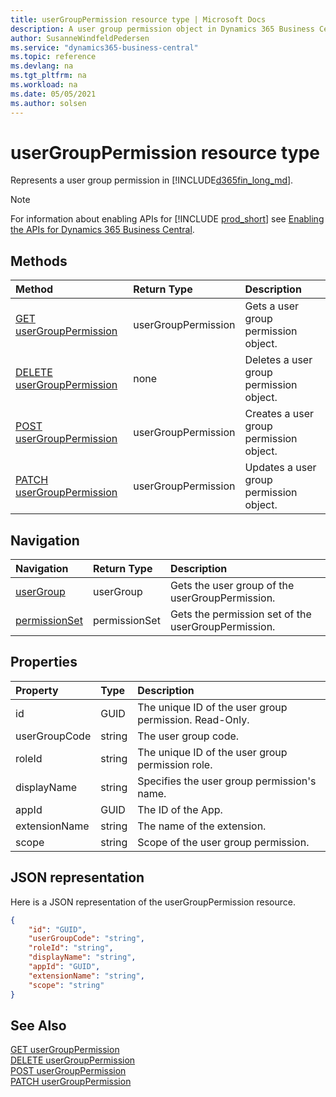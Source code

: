 ```yaml
---
title: userGroupPermission resource type | Microsoft Docs
description: A user group permission object in Dynamics 365 Business Central.
author: SusanneWindfeldPedersen
ms.service: "dynamics365-business-central"
ms.topic: reference
ms.devlang: na
ms.tgt_pltfrm: na
ms.workload: na
ms.date: 05/05/2021
ms.author: solsen
---
```


# userGroupPermission resource type

<!-- START>DO_NOT_EDIT -->
<!-- IMPORTANT:Do not edit any of the content between here and the END>DO_NOT_EDIT. -->
Represents a user group permission in [!INCLUDE[d365fin_long_md](../../includes/d365fin_long_md.md)].

> [!NOTE]
> For information about enabling APIs for [!INCLUDE [prod_short](../../includes/prod_short.md)] see [Enabling the APIs for Dynamics 365 Business Central](../../api-reference/v2.0/enabling-apis-for-dynamics-nav.md).


## Methods

| Method | Return Type|Description |
|:--------------------|:-----------|:-------------------------|
|[GET userGroupPermission](../api/dynamics_usergrouppermission_get.md)|userGroupPermission|Gets a user group permission object.|
|[DELETE userGroupPermission](../api/dynamics_usergrouppermission_delete.md)|none|Deletes a user group permission object.|
|[POST userGroupPermission](../api/dynamics_usergrouppermission_create.md)|userGroupPermission|Creates a user group permission object.|
|[PATCH userGroupPermission](../api/dynamics_usergrouppermission_update.md)|userGroupPermission|Updates a user group permission object.|


## Navigation

| Navigation |Return Type| Description |
|:----------|:----------|:-----------------|
|[userGroup](dynamics_usergroup.md)|userGroup |Gets the user group of the userGroupPermission.|
|[permissionSet](dynamics_permissionset.md)|permissionSet |Gets the permission set of the userGroupPermission.|

## Properties

| Property           | Type   |Description     |
|:-------------------|:-------|:---------------|
|id|GUID|The unique ID of the user group permission. Read-Only.|
|userGroupCode|string|The user group code.|
|roleId|string|The unique ID of the user group permission role.|
|displayName|string|Specifies the user group permission's name.|
|appId|GUID|The ID of the App.|
|extensionName|string|The name of the extension.|
|scope|string|Scope of the user group permission.|

## JSON representation

Here is a JSON representation of the userGroupPermission resource.


```json
{
    "id": "GUID",
    "userGroupCode": "string",
    "roleId": "string",
    "displayName": "string",
    "appId": "GUID",
    "extensionName": "string",
    "scope": "string"
}
```

<!-- IMPORTANT: END>DO_NOT_EDIT -->

## See Also
[GET userGroupPermission](../api/dynamics_usergrouppermission_get.md)  
[DELETE userGroupPermission](../api/dynamics_usergrouppermission_delete.md)  
[POST userGroupPermission](../api/dynamics_usergrouppermission_create.md)  
[PATCH userGroupPermission](../api/dynamics_usergrouppermission_update.md)  

